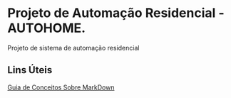 # Projeto de Automação Residencial - AUTOHOME.
Projeto de sistema de automação residencial

## Lins Úteis
[Guia de Conceitos Sobre MarkDown](https://www.markdownguide.org/getting-started/)
